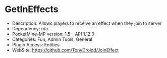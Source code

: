 # GetInEffects
* Description: Allows players to receive an effect when they join to server
* Dependency: n/a
* PocketMine-MP version: 1.5 - API 1.12.0
* Categories: Fun, Admin Tools, General
* Plugin Access: Entities
* WebSite: https://github.com/TonyDroidd/JoinEffect
<br>
<br>
